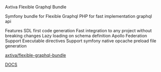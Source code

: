 Axtiva Flexible Graphql Bundle

Symfony bundle for Flexible Graphql PHP for fast implementation graphql api

Features
SDL first code generation
Fast integration to any project without breaking changes
Lazy loading on schema definition
Apollo Federation Support
Executable directives
Support symfony native opcache preload file generation

[axtiva/flexible-graphql-bundle](https://github.com/axtiva/flexible-graphql-bundle)

[DOCS](https://github.com/axtiva/flexible-graphql-bundle/blob/master/docs/index.md)
